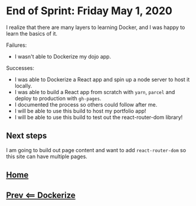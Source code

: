 # End of Sprint: Friday May 1, 2020

I realize that there are many layers to learning Docker, and I was happy to learn the basics of it.

Failures:
- I wasn't able to Dockerize my dojo app.

Successes:
- I was able to Dockerize a React app and spin up a node server to host it locally.
- I was able to build a React app from scratch with `yarn`, `parcel` and deploy to production with `gh-pages`.
- I documented the process so others could follow after me.
- I will be able to use this build to host my portfolio app!
- I will be able to use this build to test out the react-router-dom library!

## Next steps

I am going to build out page content and want to add `react-router-dom` so this site can have multiple pages.

## [Home](./../README.md)
## [Prev <== Dockerize](./docker.md)
